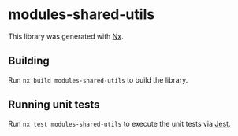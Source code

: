 # modules-shared-utils

This library was generated with [Nx](https://nx.dev).

## Building

Run `nx build modules-shared-utils` to build the library.

## Running unit tests

Run `nx test modules-shared-utils` to execute the unit tests via [Jest](https://jestjs.io).
